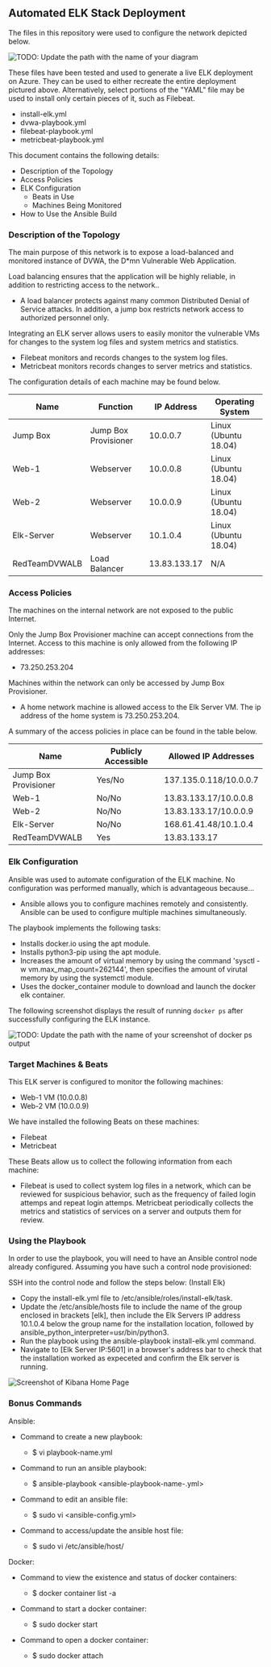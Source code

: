 ## Automated ELK Stack Deployment

The files in this repository were used to configure the network depicted below.

![TODO: Update the path with the name of your diagram](Diagrams/Cloud-Network-Diagram.png)

These files have been tested and used to generate a live ELK deployment on Azure. They can be used to either recreate the entire deployment pictured above. Alternatively, select portions of the "YAML" file may be used to install only certain pieces of it, such as Filebeat.

  - install-elk.yml
  - dvwa-playbook.yml
  - filebeat-playbook.yml
  - metricbeat-playbook.yml

This document contains the following details:
- Description of the Topology
- Access Policies
- ELK Configuration
  - Beats in Use
  - Machines Being Monitored
- How to Use the Ansible Build


### Description of the Topology

The main purpose of this network is to expose a load-balanced and monitored instance of DVWA, the D*mn Vulnerable Web Application.

Load balancing ensures that the application will be highly reliable, in addition to restricting access to the network..
- A load balancer protects against many common Distributed Denial of Service attacks. In addition, a jump box restricts network access to authorized personnel only.

Integrating an ELK server allows users to easily monitor the vulnerable VMs for changes to the system log files and system metrics and statistics.
- Filebeat monitors and records changes to the system log files.
- Metricbeat monitors records changes to server metrics and statistics.

The configuration details of each machine may be found below.

| Name          | Function             | IP Address   | Operating System     |
|---------------|----------------------|--------------|----------------------|
| Jump Box      | Jump Box Provisioner | 10.0.0.7     | Linux (Ubuntu 18.04) |
| Web-1         | Webserver            | 10.0.0.8     | Linux (Ubuntu 18.04) |
| Web-2         | Webserver            | 10.0.0.9     | Linux (Ubuntu 18.04) |
| Elk-Server    | Webserver            | 10.1.0.4     | Linux (Ubuntu 18.04) |
| RedTeamDVWALB | Load Balancer        | 13.83.133.17 | N/A                  |

### Access Policies

The machines on the internal network are not exposed to the public Internet. 

Only the Jump Box Provisioner machine can accept connections from the Internet. Access to this machine is only allowed from the following IP addresses:
- 73.250.253.204

Machines within the network can only be accessed by Jump Box Provisioner.
- A home network machine is allowed access to the Elk Server VM. The ip address of the home system is 73.250.253.204.

A summary of the access policies in place can be found in the table below.

| Name                 | Publicly Accessible | Allowed IP Addresses   |
|----------------------|---------------------|------------------------|
| Jump Box Provisioner | Yes/No              | 137.135.0.118/10.0.0.7 |
| Web-1                | No/No               | 13.83.133.17/10.0.0.8  |
| Web-2                | No/No               | 13.83.133.17/10.0.0.9  |
| Elk-Server           | No/No               | 168.61.41.48/10.1.0.4  |
| RedTeamDVWALB        | Yes                 | 13.83.133.17           |

### Elk Configuration

Ansible was used to automate configuration of the ELK machine. No configuration was performed manually, which is advantageous because...
- Ansible allows you to configure machines remotely and consistently. Ansible can be used to configure multiple machines simultaneously.

The playbook implements the following tasks:
- Installs docker.io using the apt module.
- Installs python3-pip using the apt module.
- Increases the amount of virtual memory by using the command 'sysctl -w vm.max_map_count=262144', then specifies 
  the amount of virutal memory by using the systemctl module.
- Uses the docker_container module to download and launch the docker elk container.

The following screenshot displays the result of running `docker ps` after successfully configuring the ELK instance.

![TODO: Update the path with the name of your screenshot of docker ps output](Images/docker-ps-ELK.JPG)

### Target Machines & Beats
This ELK server is configured to monitor the following machines:
- Web-1 VM (10.0.0.8)
- Web-2 VM (10.0.0.9)

We have installed the following Beats on these machines:
- Filebeat
- Metricbeat

These Beats allow us to collect the following information from each machine:
- Filebeat is used to collect system log files in a network, which can be reviewed for suspicious behavior, such as the  frequency of failed login attemps and repeat login attemps. Metricbeat periodically collects the metrics and statistics of services on a server and outputs them for review.

### Using the Playbook
In order to use the playbook, you will need to have an Ansible control node already configured. Assuming you have such a control node provisioned: 

SSH into the control node and follow the steps below: (Install Elk)

- Copy the install-elk.yml file to /etc/ansible/roles/install-elk/task.
- Update the /etc/ansible/hosts file to include the name of the group enclosed in brackets [elk], then include 
  the Elk Servers IP address 10.1.0.4 below the group name for the installation location, followed by ansible_python_interpreter=usr/bin/python3.
- Run the playbook using the ansible-playbook install-elk.yml command. 
- Navigate to [Elk Server IP:5601] in a browser's address bar to check that the installation worked as
  expeceted and confirm the Elk server is running.

![Screenshot of Kibana Home Page](Images/Kibana_Elk_Confirmation.JPG)


### Bonus Commands
Ansible:

- Command to create a new playbook:
    - $ vi playbook-name.yml

- Command to run an ansible playbook:
     - $ ansible-playbook <ansible-playbook-name-.yml>

- Command to edit an ansible file:
     - $ sudo vi <ansible-config.yml>

- Command to access/update the ansible host file:
     - $ sudo vi /etc/ansible/host/

Docker:

- Command to view the existence and status of docker containers:
     - $ docker container list -a

- Command to start a docker container:
     - $ sudo docker start <container-name>

- Command to open a docker container:
     - $ sudo docker attach <container-name>

